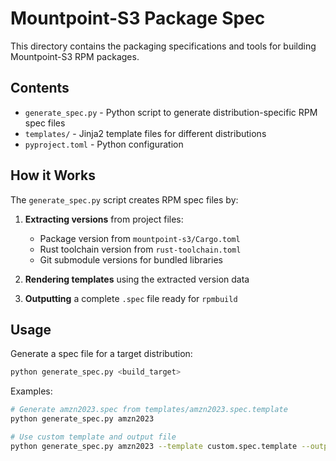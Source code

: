 # Mountpoint-S3 Package Spec

This directory contains the packaging specifications and tools for building Mountpoint-S3 RPM packages.

## Contents

- `generate_spec.py` - Python script to generate distribution-specific RPM spec files
- `templates/` - Jinja2 template files for different distributions
- `pyproject.toml` - Python configuration

## How it Works

The `generate_spec.py` script creates RPM spec files by:

1. **Extracting versions** from project files:
   - Package version from `mountpoint-s3/Cargo.toml`
   - Rust toolchain version from `rust-toolchain.toml`
   - Git submodule versions for bundled libraries

2. **Rendering templates** using the extracted version data

3. **Outputting** a complete `.spec` file ready for `rpmbuild`

## Usage

Generate a spec file for a target distribution:
```bash
python generate_spec.py <build_target>
```

Examples:
```bash
# Generate amzn2023.spec from templates/amzn2023.spec.template
python generate_spec.py amzn2023

# Use custom template and output file
python generate_spec.py amzn2023 --template custom.spec.template --output my-package.spec
```
